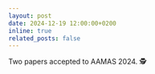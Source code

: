 ```yaml
---
layout: post
date: 2024-12-19 12:00:00+0200
inline: true
related_posts: false
---
```


Two papers accepted to AAMAS 2024. :detective:

